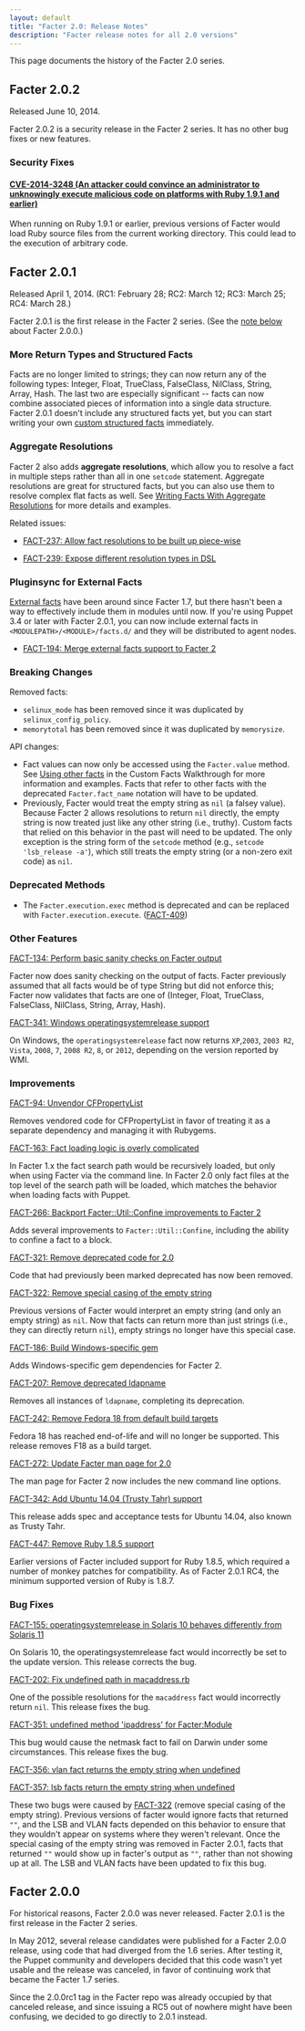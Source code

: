 ```yaml
---
layout: default
title: "Facter 2.0: Release Notes"
description: "Facter release notes for all 2.0 versions"
---
```


This page documents the history of the Facter 2.0 series.

Facter 2.0.2
-----

Released June 10, 2014.

Facter 2.0.2 is a security release in the Facter 2 series. It has no other bug fixes or new features.

### Security Fixes

[CVE-2014-3248]: http://puppetlabs.com/security/cve/CVE-2014-3248

#### [CVE-2014-3248 (An attacker could convince an administrator to unknowingly execute malicious code on platforms with Ruby 1.9.1 and earlier)][CVE-2014-3248]

When running on Ruby 1.9.1 or earlier, previous versions of Facter would load Ruby source files from the current working directory. This could lead to the execution of arbitrary code.

Facter 2.0.1
-----

Released April 1, 2014. (RC1: February 28; RC2: March 12; RC3: March 25; RC4: March 28.)

Facter 2.0.1 is the first release in the Facter 2 series. (See the [note below](#facter-200) about Facter 2.0.0.)

### More Return Types and Structured Facts

Facts are no longer limited to strings; they can now return any of the following types: Integer, Float, TrueClass, FalseClass, NilClass, String, Array, Hash. The last two are especially significant -- facts can now combine associated pieces of information into a single data structure. Facter 2.0.1 doesn't include any structured facts yet, but you can start writing your own [custom structured facts](fact_overview.html#writing-structured-facts) immediately.

### Aggregate Resolutions

Facter 2 also adds **aggregate resolutions**, which allow you to resolve a fact in multiple steps rather than all in one `setcode` statement. Aggregate resolutions are great for structured facts, but you can also use them to resolve complex flat facts as well. See [Writing Facts With Aggregate Resolutions](fact_overview.html#writing-facts-with-aggregate-resolutions) for more details and examples.

Related issues:

- [FACT-237: Allow fact resolutions to be built up piece-wise](https://tickets.puppetlabs.com/browse/FACT-237)

- [FACT-239: Expose different resolution types in DSL](https://tickets.puppetlabs.com/browse/FACT-239)

### Pluginsync for External Facts

[External facts](./custom_facts.html#external-facts) have been around since Facter 1.7, but there hasn't been a way to effectively include them in modules until now. If you're using Puppet 3.4 or later with Facter 2.0.1, you can now include external facts in `<MODULEPATH>/<MODULE>/facts.d/` and they will be distributed to agent nodes.

- [FACT-194: Merge external facts support to Facter 2](https://tickets.puppetlabs.com/browse/FACT-194)

### Breaking Changes

Removed facts:

- `selinux_mode` has been removed since it was duplicated by `selinux_config_policy`.
- `memorytotal` has been removed since it was duplicated by `memorysize`.

API changes:

- Fact values can now only be accessed using the `Facter.value` method. See [Using other facts](custom_facts.html#using-other-facts) in the Custom Facts Walkthrough for more information and examples. Facts that refer to other facts with the deprecated `Facter.fact_name` notation will have to be updated.
- Previously, Facter would treat the empty string as `nil` (a falsey value). Because Facter 2 allows resolutions to return `nil` directly, the empty string is now treated just like any other string (i.e., truthy). Custom facts that relied on this behavior in the past will need to be updated. The only exception is the string form of the `setcode` method (e.g., `setcode 'lsb_release -a'`), which still treats the empty string (or a non-zero exit code) as `nil`.

### Deprecated Methods

- The `Facter.execution.exec` method is deprecated and can be replaced with `Facter.execution.execute`. ([FACT-409](https://tickets.puppetlabs.com/browse/FACT-409))

### Other Features

[FACT-134: Perform basic sanity checks on Facter output](https://tickets.puppetlabs.com/browse/FACT-134)

Facter now does sanity checking on the output of facts. Facter previously assumed that all facts would be of type String but did not enforce this; Facter now validates that facts are one of (Integer, Float, TrueClass, FalseClass, NilClass, String, Array, Hash).

[FACT-341: Windows operatingsystemrelease support](https://tickets.puppetlabs.com/browse/FACT-341)

On Windows, the `operatingsystemrelease` fact now returns `XP`,`2003`, `2003 R2`, `Vista`, `2008`, `7`, `2008 R2`, `8`, or `2012`, depending on the version reported by WMI.

### Improvements

[FACT-94: Unvendor CFPropertyList](https://tickets.puppetlabs.com/browse/FACT-94)

Removes vendored code for CFPropertyList in favor of treating it as a separate dependency and managing it with Rubygems.

[FACT-163: Fact loading logic is overly complicated](https://tickets.puppetlabs.com/browse/FACT-163)

In Facter 1.x the fact search path would be recursively loaded, but only when using Facter via the command line. In Facter 2.0 only fact files at the top level of the search path will be loaded, which matches the behavior when loading facts with Puppet.

[FACT-266: Backport Facter::Util::Confine improvements to Facter 2](https://tickets.puppetlabs.com/browse/FACT-266)

Adds several improvements to `Facter::Util::Confine`, including the ability to confine a fact to a block.

[FACT-321: Remove deprecated code for 2.0](https://tickets.puppetlabs.com/browse/FACT-321)

Code that had previously been marked deprecated has now been removed.

[FACT-322: Remove special casing of the empty string](https://tickets.puppetlabs.com/browse/FACT-322)

Previous versions of Facter would interpret an empty string (and only an empty string) as `nil`. Now that facts can return more than just strings (i.e., they can directly return `nil`), empty strings no longer have this special case.

[FACT-186: Build Windows-specific gem](https://tickets.puppetlabs.com/browse/FACT-186)

Adds Windows-specific gem dependencies for Facter 2.

[FACT-207: Remove deprecated ldapname](https://tickets.puppetlabs.com/browse/FACT-207)

Removes all instances of `ldapname`, completing its deprecation.

[FACT-242: Remove Fedora 18 from default build targets](https://tickets.puppetlabs.com/browse/FACT-242)

Fedora 18 has reached end-of-life and will no longer be supported. This release removes F18 as a build target.

[FACT-272: Update Facter man page for 2.0](https://tickets.puppetlabs.com/browse/FACT-272)

The man page for Facter 2 now includes the new command line options.

[FACT-342: Add Ubuntu 14.04 (Trusty Tahr) support](https://tickets.puppetlabs.com/browse/FACT-342)

This release adds spec and acceptance tests for Ubuntu 14.04, also known as Trusty Tahr.

[FACT-447: Remove Ruby 1.8.5 support](https://tickets.puppetlabs.com/browse/FACT-447)

Earlier versions of Facter included support for Ruby 1.8.5, which required a number of monkey patches for compatibility. As of Facter 2.0.1 RC4, the minimum supported version of Ruby is 1.8.7.

### Bug Fixes

[FACT-155: operatingsystemrelease in Solaris 10 behaves differently from Solaris 11](https://tickets.puppetlabs.com/browse/FACT-155)

On Solaris 10, the operatingsystemrelease fact would incorrectly be set to the update version. This release corrects the bug.

[FACT-202: Fix undefined path in macaddress.rb](https://tickets.puppetlabs.com/browse/FACT-202)

One of the possible resolutions for the `macaddress` fact would incorrectly return `nil`. This release fixes the bug.

[FACT-351: undefined method 'ipaddress' for Facter:Module](https://tickets.puppetlabs.com/browse/FACT-351)

This bug would cause the netmask fact to fail on Darwin under some circumstances. This release fixes the bug.

[FACT-356: vlan fact returns the empty string when undefined](https://tickets.puppetlabs.com/browse/FACT-356)

[FACT-357: lsb facts return the empty string when undefined](https://tickets.puppetlabs.com/browse/FACT-357)

These two bugs were caused by [FACT-322](https://tickets.puppetlabs.com/browse/FACT-322) (remove special casing of the empty string). Previous versions of facter would ignore facts that returned `""`, and the LSB and VLAN facts depended on this behavior to ensure that they wouldn't appear on systems where they weren't relevant. Once the special casing of the empty string was removed in Facter 2.0.1, facts that returned `""` would show up in facter's output as `""`, rather than not showing up at all. The LSB and VLAN facts have been updated to fix this bug.


Facter 2.0.0
-----

For historical reasons, Facter 2.0.0 was never released. Facter 2.0.1 is the first release in the Facter 2 series.

In May 2012, several release candidates were published for a Facter 2.0.0 release, using code that had diverged from the 1.6 series. After testing it, the Puppet community and developers decided that this code wasn't yet usable and the release was canceled, in favor of continuing work that became the Facter 1.7 series.

Since the 2.0.0rc1 tag in the Facter repo was already occupied by that canceled release, and since issuing a RC5 out of nowhere might have been confusing, we decided to go directly to 2.0.1 instead.
